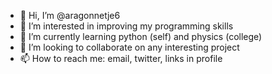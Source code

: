 - 👋 Hi, I’m @aragonnetje6
- 👀 I’m interested in improving my programming skills
- 🌱 I’m currently learning python (self) and physics (college)
- 💞️ I’m looking to collaborate on any interesting project
- 📫 How to reach me: email, twitter, links in profile

<!---
aragonnetje6/aragonnetje6 is a ✨ special ✨ repository because its `README.md` (this file) appears on your GitHub profile.
You can click the Preview link to take a look at your changes.
--->
